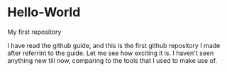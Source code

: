 # Hello-World
My first repository

I have read the github guide, and this is the first github repository I made after referrint to the guide.
Let me see how exciting it is.
I haven't seen anything new till now, comparing to the tools that I used to make use of.

